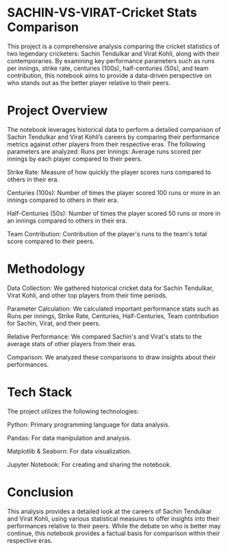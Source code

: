 # SACHIN-VS-VIRAT-Cricket Stats Comparison
This project is a comprehensive analysis comparing the cricket statistics of two legendary cricketers: Sachin Tendulkar and Virat Kohli, along with their contemporaries. By examining key performance parameters such as runs per innings, strike rate, centuries (100s), half-centuries (50s), and team contribution, this notebook aims to provide a data-driven perspective on who stands out as the better player relative to their peers.

# Project Overview
The notebook leverages historical data to perform a detailed comparison of Sachin Tendulkar and Virat Kohli’s careers by comparing their performance metrics against other players from their respective eras. The following parameters are analyzed:
Runs per Innings: Average runs scored per innings by each player compared to their peers.

Strike Rate: Measure of how quickly the player scores runs compared to others in their era.

Centuries (100s): Number of times the player scored 100 runs or more in an innings compared to others in their era.

Half-Centuries (50s): Number of times the player scored 50 runs or more in an innings compared to others in their era.

Team Contribution: Contribution of the player's runs to the team's total score compared to their peers.

# Methodology
Data Collection: We gathered historical cricket data for Sachin Tendulkar, Virat Kohli, and other top players from their time periods.

Parameter Calculation: We calculated important performance stats such as Runs per innings, Strike Rate, Centuries, Half-Centuries, Team contribution for Sachin, Virat, and their peers.

Relative Performance: We compared Sachin's and Virat's stats to the average stats of other players from their eras.

Comparison: We analyzed these comparisons to draw insights about their performances.

# Tech Stack
The project utilizes the following technologies:

Python: Primary programming language for data analysis.

Pandas: For data manipulation and analysis.

Matplotlib & Seaborn: For data visualization.

Jupyter Notebook: For creating and sharing the notebook.

# Conclusion
This analysis provides a detailed look at the careers of Sachin Tendulkar and Virat Kohli, using various statistical measures to offer insights into their performances relative to their peers. While the debate on who is better may continue, this notebook provides a factual basis for comparison within their respective eras.
